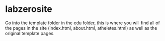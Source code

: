 # labzerosite

Go into the template folder in the edu folder, this is where you will find all of the pages in the site (index.html, about.html, atheletes.html) as well as the original template pages. 
